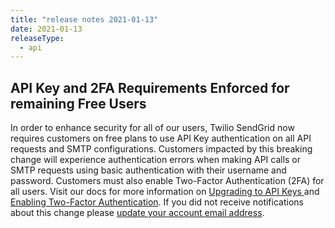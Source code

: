```yaml
---
title: "release notes 2021-01-13"
date: 2021-01-13
releaseType:
  - api
---
```

## API Key and 2FA Requirements Enforced for remaining Free Users

In order to enhance security for all of our users, Twilio SendGrid now requires customers on free plans to use API Key authentication on all API requests and SMTP configurations. Customers impacted by this breaking change will experience authentication errors when making API calls or SMTP requests using basic authentication with their username and password. Customers must also enable Two-Factor Authentication (2FA) for all users. Visit our docs for more information on [Upgrading to API Keys ]({{root_url}}/for-developers/sending-email/upgrade-your-authentication-method-to-api-keys/)and [Enabling Two-Factor Authentication]({{root_url}}/ui/account-and-settings/two-factor-authentication/). If you did not receive notifications about this change please [update your account email address]({{root_url}}/ui/account-and-settings/account/).